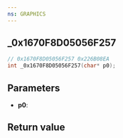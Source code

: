 ```yaml
---
ns: GRAPHICS
---
```

## _0x1670F8D05056F257

```c
// 0x1670F8D05056F257 0x226B08EA
int _0x1670F8D05056F257(char* p0);
```

## Parameters
* **p0**: 

## Return value
